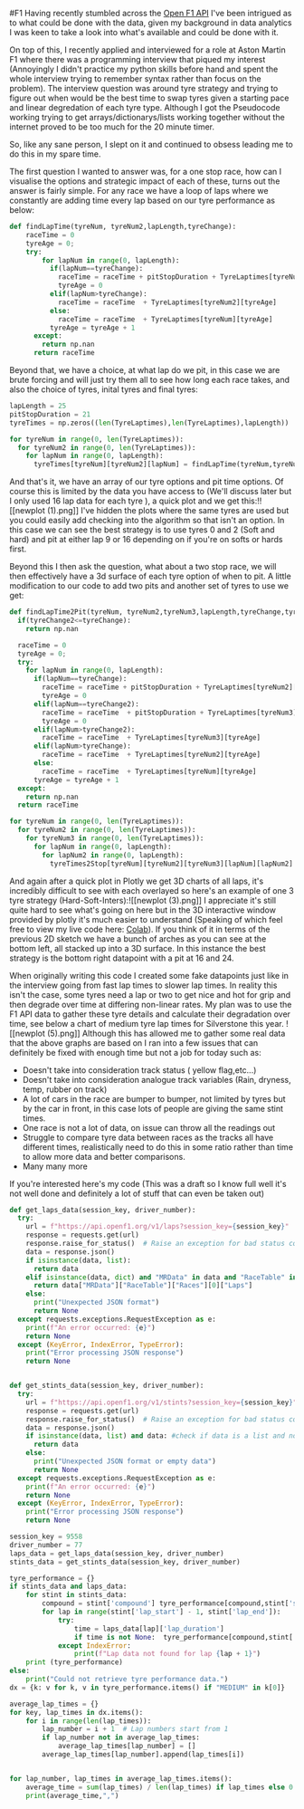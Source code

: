 #F1 
Having recently stumbled across the [Open F1 API](https://openf1.org/]) I've been intrigued as to what could be done with the data, given my background in data analytics I was keen to take a look into what's available and could be done with it.

On top of this, I recently applied and interviewed for a role at Aston Martin F1 where there was a programming interview that piqued my interest (Annoyingly I didn't practice my python skills before hand and spent the whole interview trying to remember syntax rather than focus on the problem). The interview question was around tyre strategy and trying to figure out when would be the best time to swap tyres given a starting pace and linear degredation of each tyre type. Although I got the Pseudocode working trying to get arrays/dictionarys/lists working together without the internet proved to be too much for the 20 minute timer. 

So, like any sane person, I slept on it and continued to obsess leading me to do this in my spare time. 

The first question I wanted to answer was, for a one stop race, how can I visualise the options and strategic impact of each of these, turns out the answer is fairly simple. For any race we have a loop of laps where we constantly are adding time every lap based on our tyre performance as below:
``` Python
def findLapTime(tyreNum, tyreNum2,lapLength,tyreChange):
	raceTime = 0
	tyreAge = 0;
	try:
		for lapNum in range(0, lapLength):
		  if(lapNum==tyreChange):
			raceTime = raceTime + pitStopDuration + TyreLaptimes[tyreNum2][0]
			tyreAge = 0
		  elif(lapNum>tyreChange):
			raceTime = raceTime  + TyreLaptimes[tyreNum2][tyreAge]
		  else:
			raceTime = raceTime  + TyreLaptimes[tyreNum][tyreAge]
		  tyreAge = tyreAge + 1
	  except:
	    return np.nan
	  return raceTime
```
Beyond that, we have a choice, at what lap do we pit, in this case we are brute forcing and will just try them all to see how long each race takes, and also the choice of tyres, inital tyres and final tyres:
```Python
lapLength = 25
pitStopDuration = 21
tyreTimes = np.zeros((len(TyreLaptimes),len(TyreLaptimes),lapLength))

for tyreNum in range(0, len(TyreLaptimes)):
  for tyreNum2 in range(0, len(TyreLaptimes)):
    for lapNum in range(0, lapLength):
      tyreTimes[tyreNum][tyreNum2][lapNum] = findLapTime(tyreNum,tyreNum2,lapLength,lapNum)

```
And that's it, we have an array of our tyre options and pit time options. Of course this is limited by the data you have access to (We'll discuss later but I only used 16 lap data for each tyre ), a quick plot and we get this:!![[newplot (1).png]]
I've hidden the plots where the same tyres are used but you could easily add checking into the algorithm so that isn't an option. In this case we can see the best strategy is to use tyres 0 and 2 (Soft and hard) and pit at either lap 9 or 16 depending on if you're on softs or hards first.

Beyond this I then ask the question, what about a two stop race, we will then effectively have a 3d surface of each tyre option of when to pit. A little modification to our code to add two pits and another set of tyres to use we get:
```Python
def findLapTime2Pit(tyreNum, tyreNum2,tyreNum3,lapLength,tyreChange,tyreChange2):
  if(tyreChange2<=tyreChange):
    return np.nan

  raceTime = 0
  tyreAge = 0;
  try:
    for lapNum in range(0, lapLength):
      if(lapNum==tyreChange):
        raceTime = raceTime + pitStopDuration + TyreLaptimes[tyreNum2][0]
        tyreAge = 0
      elif(lapNum==tyreChange2):
        raceTime = raceTime  + pitStopDuration + TyreLaptimes[tyreNum3][0]
        tyreAge = 0
      elif(lapNum>tyreChange2):
        raceTime = raceTime  + TyreLaptimes[tyreNum3][tyreAge]
      elif(lapNum>tyreChange):
        raceTime = raceTime  + TyreLaptimes[tyreNum2][tyreAge]
      else:
        raceTime = raceTime  + TyreLaptimes[tyreNum][tyreAge]
      tyreAge = tyreAge + 1
  except:
    return np.nan
  return raceTime

for tyreNum in range(0, len(TyreLaptimes)):
  for tyreNum2 in range(0, len(TyreLaptimes)):
    for tyreNum3 in range(0, len(TyreLaptimes)):
      for lapNum in range(0, lapLength):
        for lapNum2 in range(0, lapLength):
          tyreTimes2Stop[tyreNum][tyreNum2][tyreNum3][lapNum][lapNum2] = findLapTime2Pit(tyreNum,tyreNum2,tyreNum3,lapLength,lapNum,lapNum2)
```
And again after a quick plot in Plotly we get 3D charts of all laps, it's incredibly difficult to see with each overlayed so here's an example of one 3 tyre strategy (Hard-Soft-Inters):![[newplot (3).png]]
I appreciate it's still quite hard to see what's going on here but in the 3D interactive window provided by plotly it's much easier to understand (Speaking of which feel free to view my live code here: [Colab](https://colab.research.google.com/drive/1_qByHZkwIwMM5P5o1a8VWQp65oUwqWNR?usp=sharing)). If you think of it in terms of the previous 2D sketch we have a bunch of arches as you can see at the bottom left, all stacked up into a 3D surface. In this instance the best strategy is the bottom right datapoint with a pit at 16 and 24.

When originally writing this code I created some fake datapoints just like in the interview going from fast lap times to slower lap times. In reality this isn't the case, some tyres need a lap or two to get nice and hot for grip and then degrade over time at differing non-linear rates. My plan was to use the F1 API data to gather these tyre details and calculate their degradation over time, see below a chart of medium tyre lap times for Silverstone this year. ![[newplot (5).png]]
Although this has allowed me to gather some real data that the above graphs are based on I ran into a few issues that can definitely be fixed with enough time but not a job for today such as:
- Doesn't take into consideration track status ( yellow flag,etc...)
- Doesn't take into consideration analogue track variables (Rain, dryness, temp, rubber on track)
- A lot of cars in the race are bumper to bumper, not limited by tyres but by the car in front, in this case lots of people are giving the same stint times.
- One race is not a lot of data, on issue can throw all the readings out
- Struggle to compare tyre data between races as the tracks all have different times, realistically need to do this in some ratio rather than time to allow more data and better comparisons.
- Many many more

If you're interested here's my code (This was a draft so I know full well it's not well done and definitely a lot of stuff that can even be taken out)

```Python 
def get_laps_data(session_key, driver_number):
  try:
    url = f"https://api.openf1.org/v1/laps?session_key={session_key}"
    response = requests.get(url)
    response.raise_for_status()  # Raise an exception for bad status codes
    data = response.json()
    if isinstance(data, list):
      return data
    elif isinstance(data, dict) and "MRData" in data and "RaceTable" in data["MRData"] and "Races" in data["MRData"]["RaceTable"]:
      return data["MRData"]["RaceTable"]["Races"][0]["Laps"]
    else:
      print("Unexpected JSON format")
      return None
  except requests.exceptions.RequestException as e:
    print(f"An error occurred: {e}")
    return None
  except (KeyError, IndexError, TypeError):
    print("Error processing JSON response")
    return None


def get_stints_data(session_key, driver_number):
  try:
    url = f"https://api.openf1.org/v1/stints?session_key={session_key}"
    response = requests.get(url)
    response.raise_for_status()  # Raise an exception for bad status codes
    data = response.json()
    if isinstance(data, list) and data: #check if data is a list and not empty
      return data
    else:
      print("Unexpected JSON format or empty data")
      return None
  except requests.exceptions.RequestException as e:
    print(f"An error occurred: {e}")
    return None
  except (KeyError, IndexError, TypeError):
    print("Error processing JSON response")
    return None

session_key = 9558
driver_number = 77
laps_data = get_laps_data(session_key, driver_number)
stints_data = get_stints_data(session_key, driver_number)

tyre_performance = {}
if stints_data and laps_data:
    for stint in stints_data:
        compound = stint['compound'] tyre_performance[compound,stint['session_key'],stint['driver_number'],stint['stint_number']] = []
        for lap in range(stint['lap_start'] - 1, stint['lap_end']):
            try:
                time = laps_data[lap]['lap_duration']
                if time is not None:  tyre_performance[compound,stint['session_key'],stint['driver_number'],stint['stint_number']].append(time)
            except IndexError:
                print(f"Lap data not found for lap {lap + 1}")
    print (tyre_performance)
else:
    print("Could not retrieve tyre performance data.")
dx = {k: v for k, v in tyre_performance.items() if "MEDIUM" in k[0]}

average_lap_times = {}
for key, lap_times in dx.items():
    for i in range(len(lap_times)):
        lap_number = i + 1  # Lap numbers start from 1
        if lap_number not in average_lap_times:
            average_lap_times[lap_number] = []
        average_lap_times[lap_number].append(lap_times[i])


for lap_number, lap_times in average_lap_times.items():
    average_time = sum(lap_times) / len(lap_times) if lap_times else 0  # Handle empty lists
    print(average_time,",")
```